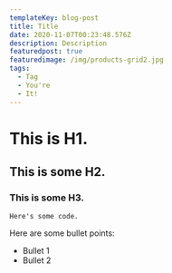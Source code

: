 ```yaml
---
templateKey: blog-post
title: Title
date: 2020-11-07T00:23:48.576Z
description: Description
featuredpost: true
featuredimage: /img/products-grid2.jpg
tags:
  - Tag
  - You're
  - It!
---
```

# This is H1.

## This is some H2.

### This is some H3.



`Here's some code.`

Here are some bullet points:

* Bullet 1
* Bullet 2
